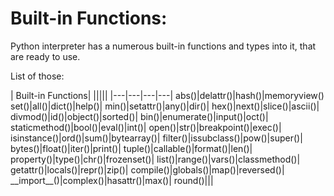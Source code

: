 # Built-in Functions:

Python interpreter has a numerous built-in functions and types into it, that are ready to use.

List of those:

| Built-in Functions|
|||||
|---|---|---|---|
abs()|delattr()|hash()|memoryview()
set()|all()|dict()|help()|
min()|setattr()|any()|dir()|
hex()|next()|slice()|ascii()|
divmod()|id()|object()|sorted()|
bin()|enumerate()|input()|oct()|
staticmethod()|bool()|eval()|int()|
open()|str()|breakpoint()|exec()|
isinstance()|ord()|sum()|bytearray()|
filter()|issubclass()|pow()|super()|
bytes()|float()|iter()|print()|
tuple()|callable()|format()|len()|
property()|type()|chr()|frozenset()|
list()|range()|vars()|classmethod()|
getattr()|locals()|repr()|zip()|
compile()|globals()|map()|reversed()|
\_\_import\_\_()|complex()|hasattr()|max()|
round()|||
